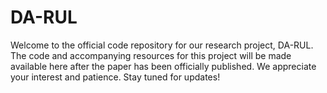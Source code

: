 # DA-RUL

Welcome to the official code repository for our research project, DA-RUL. The code and accompanying resources for this project will be made available here after the paper has been officially published. We appreciate your interest and patience. Stay tuned for updates!
